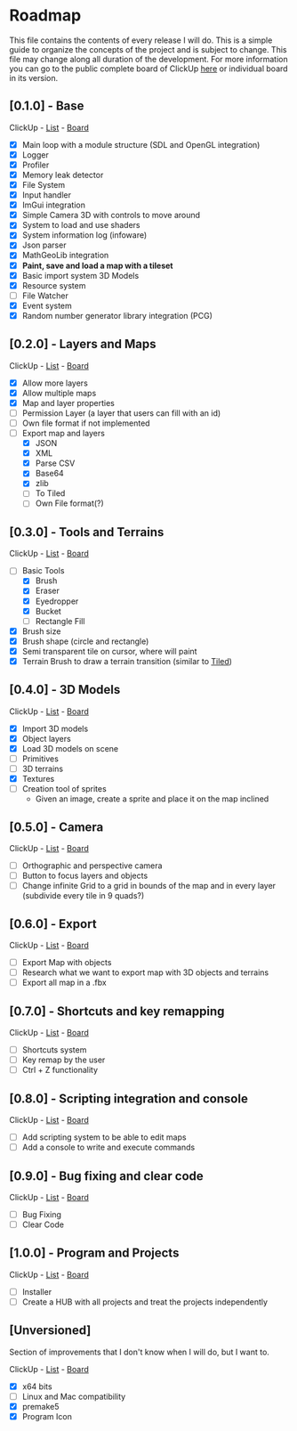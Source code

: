 # Roadmap

This file contains the contents of every release I will do. This is a simple guide to organize the concepts of the project and is subject to change. This file may change along all duration of the development. For more information you can go to the public complete board of ClickUp [here](https://share.clickup.com/l/h/4-4678676-1/7e2410f745d66ec) or individual board in its version.

## [0.1.0] - Base

ClickUp - [List](https://share.clickup.com/l/h/6-29893194-1/73ddf853ca49c05) - [Board](https://share.clickup.com/b/h/6-29893194-2/4fe33cef4e300df)

- [x] Main loop with a module structure (SDL and OpenGL integration)
- [x] Logger
- [x] Profiler
- [x] Memory leak detector
- [x] File System
- [x] Input handler
- [x] ImGui integration
- [x] Simple Camera 3D with controls to move around
- [x] System to load and use shaders
- [x] System information log (infoware)
- [x] Json parser
- [x] MathGeoLib integration
- [x] **Paint, save and load a map with a tileset**
- [x] Basic import system 3D Models
- [x] Resource system
- [ ] File Watcher
- [x] Event system
- [x] Random number generator library integration (PCG)

## [0.2.0] - Layers and Maps

ClickUp - [List](https://share.clickup.com/l/h/6-29893174-1/65d87bc58cf3a7f) - [Board](https://share.clickup.com/b/h/6-29893174-2/9ac37763d464daa)

- [x] Allow more layers
- [x] Allow multiple maps
- [x] Map and layer properties
- [ ] Permission Layer (a layer that users can fill with an id)
- [ ] Own file format if not implemented
- [ ] Export map and layers
  - [x] JSON
  - [x] XML
  - [x] Parse CSV
  - [x] Base64
  - [x] zlib
  - [ ] To Tiled
  - [ ] Own File format(?)

## [0.3.0] - Tools and Terrains

ClickUp - [List](https://share.clickup.com/l/h/6-29893176-1/771a92a6e746703) - [Board](https://share.clickup.com/b/h/6-29893176-2/77ed457c20e375e)

- [ ] Basic Tools
  - [x] Brush
  - [x] Eraser
  - [x] Eyedropper
  - [x] Bucket
  - [ ] Rectangle Fill
- [x] Brush size
- [x] Brush shape (circle and rectangle)
- [x] Semi transparent tile on cursor, where will paint
- [x] Terrain Brush to draw a terrain transition (similar to [Tiled](https://doc.mapeditor.org/en/stable/manual/using-the-terrain-tool/#using-the-terrain-brush))

## [0.4.0] - 3D Models

ClickUp - [List](https://share.clickup.com/l/h/6-29893177-1/f84816f5bd5b0d7) - [Board](https://share.clickup.com/b/h/6-29893177-2/f9f548d0e90c676)

- [x] Import 3D models
- [x] Object layers
- [x] Load 3D models on scene
- [ ] Primitives
- [ ] 3D terrains
- [x] Textures
- [ ] Creation tool of sprites
  - Given an image, create a sprite and place it on the map inclined

## [0.5.0] - Camera

ClickUp - [List](https://share.clickup.com/l/h/6-29893179-1/62627478f184048) - [Board](https://share.clickup.com/b/h/6-29893179-2/51111142eee3b9c)

- [ ] Orthographic and perspective camera
- [ ] Button to focus layers and objects
- [ ] Change infinite Grid to a grid in bounds of the map and in every layer (subdivide every tile in 9 quads?)

## [0.6.0] - Export

ClickUp - [List](https://share.clickup.com/l/h/6-29893180-1/07e0452cd8ad4d2) - [Board](https://share.clickup.com/b/h/6-29893180-2/8c60faf2395afcf)

- [ ] Export Map with objects
- [ ] Research what we want to export map with 3D objects and terrains
- [ ] Export all map in a .fbx

## [0.7.0] - Shortcuts and key remapping

ClickUp - [List](https://share.clickup.com/l/h/6-29893181-1/42103d9974675f4) - [Board](https://share.clickup.com/b/h/6-29893181-2/659f655e77b1e9e)

- [ ] Shortcuts system
- [ ] Key remap by the user
- [ ] Ctrl + Z functionality

## [0.8.0] - Scripting integration and console

ClickUp - [List](https://share.clickup.com/l/h/6-29893182-1/0a746bbe98f66a7) - [Board](https://share.clickup.com/b/h/6-29893182-2/aeca2fdc703b35b)

- [ ] Add scripting system to be able to edit maps
- [ ] Add a console to write and execute commands

## [0.9.0] - Bug fixing and clear code

ClickUp - [List](https://share.clickup.com/l/h/6-29893183-1/e9941ab8c039bc1) - [Board](https://share.clickup.com/b/h/6-29893183-2/98cb883986639a2)

- [ ] Bug Fixing
- [ ] Clear Code

## [1.0.0] - Program and Projects

ClickUp - [List](https://share.clickup.com/l/h/6-29893184-1/33aa08ceb8caca7) - [Board](https://share.clickup.com/b/h/6-29893184-2/d9fec099499b45f)

- [ ] Installer
- [ ] Create a HUB with all projects and treat the projects independently

## [Unversioned]

Section of improvements that I don't know when I will do, but I want to.

ClickUp - [List](https://share.clickup.com/l/h/6-29893187-1/9bcfae4a1e56f0c) - [Board](https://share.clickup.com/b/h/6-29893187-2/0229c44f42d73ef)

- [x] x64 bits
- [ ] Linux and Mac compatibility
- [x] premake5
- [x] Program Icon
